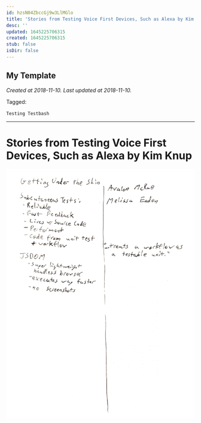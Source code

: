 ```yaml
---
id: hzsN04ZbccGj9w3LlMGlo
title: 'Stories from Testing Voice First Devices, Such as Alexa by Kim Knup'
desc: ''
updated: 1645225706315
created: 1645225706315
stub: false
isDir: false
---
```

My Template
---

_Created at 2018-11-10._
_Last updated at 2018-11-10._



Tagged: 
```
Testing Testbash
```


---

# Stories from Testing Voice First Devices, Such as Alexa by Kim Knup


![RB 2018-11-1012.jpg](assets/RB-2018-11-1012.jpg)

